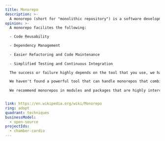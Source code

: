 ```yaml
---
title: Monorepo
description: >-
  A monorepo (short for "monolithic repository") is a software development approach in which multiple projects or components are stored within a single version-controlled repository. This is in contrast to the more traditional approach of using separate repositories for each project or component. In a monorepo, all the code, libraries, dependencies, and build configurations for different parts of a larger system are centralized in one place.
opinion: >-
  A monorepo facilites the following:

  - Code Reusability

  - Dependency Management
  
  - Easier Refactoring and Code Maintenance
  
  - Simplified Testing and Continuous Integration

  The success or failure highly depends on the tool that you use, we have found that in Typescrypt+javascript codebases a tool such as:  [turborepo](../blips/turborepo) simplifies the building and deployment of the different packages and apps of the monorepo and handles complex aspects such as partial builds and deployments.

  We haven't found a powerful tool that can handle monorepos that combine modules or components that use different programming languages.
  
  We recommend monorepos in modules and packages that are highly interconnected and follow the same release workflow.  We don't recommend monorepos to mix modules that are being evolved and maintained by independent teams with different release plans.  In general the rule of thumb is if the evolution lifecycle of the different parts is related (Ex:  Same product but different components) then a monorepo is recommended.


link: https://en.wikipedia.org/wiki/Monorepo
ring: adopt
quadrant: techniques
businessModel:
  - open-source
projectIds:
  - chamber-cardio
---
```

